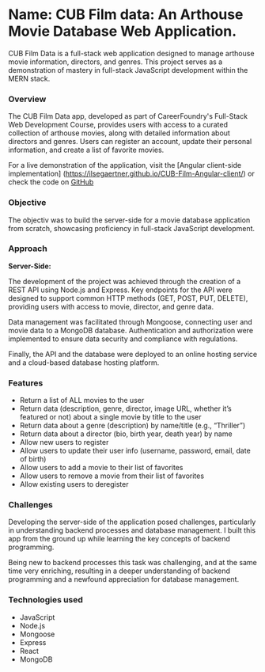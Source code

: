 # Name: CUB Film data: An Arthouse Movie Database Web Application.

CUB Film Data is a full-stack web application designed to manage arthouse movie information, directors, and genres. This project serves as a demonstration of mastery in full-stack JavaScript development within the MERN stack.

### Overview

The CUB Film Data app, developed as part of CareerFoundry's Full-Stack Web Development Course, provides users with access to a curated collection of arthouse movies, along with detailed information about directors and genres. Users can register an account, update their personal information, and create a list of favorite movies.

For a live demonstration of the application, visit the [Angular client-side implementation] (https://ilsegaertner.github.io/CUB-Film-Angular-client/) or check the code on [GitHub](https://github.com/ilsegaertner/CUB_Film_data)

### Objective

The objectiv was to build the server-side for a movie database application from scratch, showcasing proficiency in full-stack JavaScript development.

### Approach

**Server-Side:**

The development of the project was achieved through the creation of a REST API using Node.js and Express.
Key endpoints for the API were designed to support common HTTP methods (GET, POST, PUT, DELETE), providing users with access to movie, director, and genre data.

Data management was facilitated through Mongoose, connecting user and movie data to a MongoDB database. Authentication and authorization were implemented to ensure data security and compliance with regulations.

Finally, the API and the database were deployed to an online hosting service and a cloud-based database hosting platform.

### Features

- Return a list of ALL movies to the user
- Return data (description, genre, director, image URL, whether it’s featured or not) about a single movie by title to the user
- Return data about a genre (description) by name/title (e.g., “Thriller”)
- Return data about a director (bio, birth year, death year) by name
- Allow new users to register
- Allow users to update their user info (username, password, email, date of birth)
- Allow users to add a movie to their list of favorites
- Allow users to remove a movie from their list of favorites
- Allow existing users to deregister

### Challenges

Developing the server-side of the application posed challenges, particularly in understanding backend processes and database management. I built this app from the ground up while learning the key concepts of backend programming.

Being new to backend processes this task was challenging, and at the same time very enriching, resulting in a deeper understanding of backend programming and a newfound appreciation for database management.

### Technologies used

- JavaScript
- Node.js
- Mongoose
- Express
- React
- MongoDB
